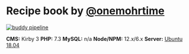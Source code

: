 # Recipe book by [@onemohrtime](https://onemohrti.me)

[![buddy pipeline](https://app.buddy.works/onemohrtime/recipes/pipelines/pipeline/234208/badge.svg?token=87fbddf4764a79d8087606f27acba051a5f8777676ebcfd6ebb9563158502a61 "buddy pipeline")](https://app.buddy.works/onemohrtime/recipes/pipelines/pipeline/234208)

**CMS:** Kirby 3
**PHP:** 7.3
**MySQL:** n/a
**Node/NPM:** 12.x/6.x
**Server:** [Ubuntu 18.04](https://askubuntu.com/questions/449032/29-packages-can-be-updated-how)
